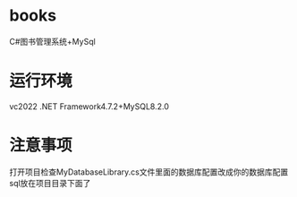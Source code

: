 # books
C#图书管理系统+MySql
# 运行环境
vc2022 .NET Framework4.7.2+MySQL8.2.0
# 注意事项
打开项目检查MyDatabaseLibrary.cs文件里面的数据库配置改成你的数据库配置
sql放在项目目录下面了
